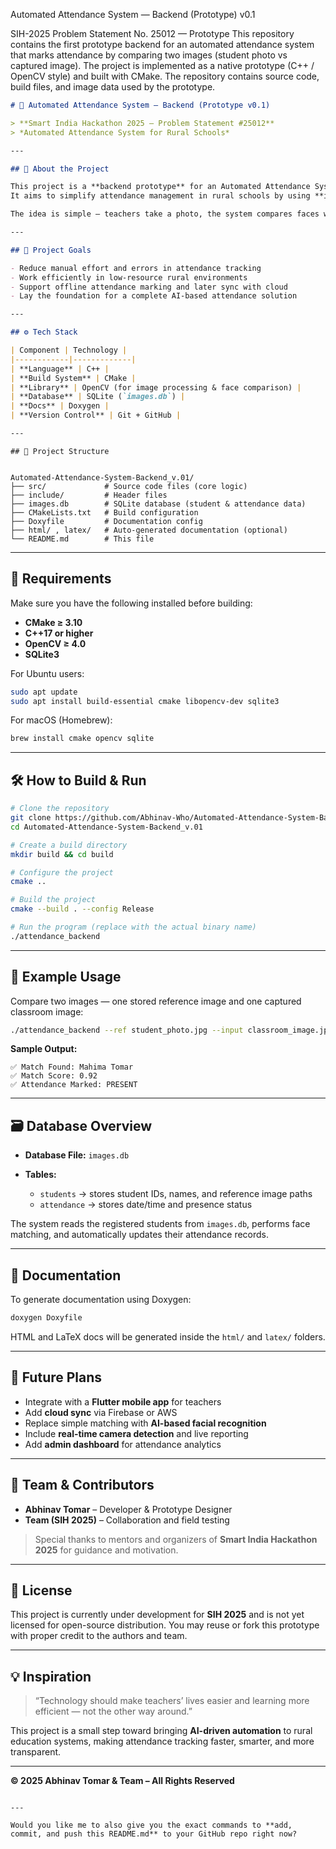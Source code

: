 Automated Attendance System — Backend (Prototype) v0.1

SIH-2025 Problem Statement No. 25012 — Prototype
This repository contains the first prototype backend for an automated attendance system that marks attendance by comparing two images (student photo vs captured image). The project is implemented as a native prototype (C++ / OpenCV style) and built with CMake. The repository contains source code, build files, and image data used by the prototype.

```markdown
# 🚀 Automated Attendance System – Backend (Prototype v0.1)

> **Smart India Hackathon 2025 – Problem Statement #25012**  
> *Automated Attendance System for Rural Schools*

---

## 🧭 About the Project

This project is a **backend prototype** for an Automated Attendance System built for **SIH 2025**.  
It aims to simplify attendance management in rural schools by using **image processing and facial recognition** techniques to automatically mark attendance from captured classroom images.

The idea is simple — teachers take a photo, the system compares faces with the registered student images, and marks attendance automatically.

---

## 🎯 Project Goals

- Reduce manual effort and errors in attendance tracking  
- Work efficiently in low-resource rural environments  
- Support offline attendance marking and later sync with cloud  
- Lay the foundation for a complete AI-based attendance solution

---

## ⚙️ Tech Stack

| Component | Technology |
|------------|-------------|
| **Language** | C++ |
| **Build System** | CMake |
| **Library** | OpenCV (for image processing & face comparison) |
| **Database** | SQLite (`images.db`) |
| **Docs** | Doxygen |
| **Version Control** | Git + GitHub |

---

```
```
## 📁 Project Structure


Automated-Attendance-System-Backend_v.01/
├── src/             # Source code files (core logic)
├── include/         # Header files
├── images.db        # SQLite database (student & attendance data)
├── CMakeLists.txt   # Build configuration
├── Doxyfile         # Documentation config
├── html/ , latex/   # Auto-generated documentation (optional)
└── README.md        # This file

````

---

## 🧩 Requirements

Make sure you have the following installed before building:

- **CMake ≥ 3.10**
- **C++17 or higher**
- **OpenCV ≥ 4.0**
- **SQLite3**

For Ubuntu users:
```bash
sudo apt update
sudo apt install build-essential cmake libopencv-dev sqlite3
````

For macOS (Homebrew):

```bash
brew install cmake opencv sqlite
```

---

## 🛠️ How to Build & Run

```bash
# Clone the repository
git clone https://github.com/Abhinav-Who/Automated-Attendance-System-Backend_v.01.git
cd Automated-Attendance-System-Backend_v.01

# Create a build directory
mkdir build && cd build

# Configure the project
cmake ..

# Build the project
cmake --build . --config Release

# Run the program (replace with the actual binary name)
./attendance_backend
```

---

## 🧪 Example Usage

Compare two images — one stored reference image and one captured classroom image:

```bash
./attendance_backend --ref student_photo.jpg --input classroom_image.jpg
```

**Sample Output:**

```
✅ Match Found: Mahima Tomar
✅ Match Score: 0.92
✅ Attendance Marked: PRESENT
```

---

## 🗃️ Database Overview

* **Database File:** `images.db`
* **Tables:**

  * `students` → stores student IDs, names, and reference image paths
  * `attendance` → stores date/time and presence status

The system reads the registered students from `images.db`, performs face matching, and automatically updates their attendance records.

---

## 📘 Documentation

To generate documentation using Doxygen:

```bash
doxygen Doxyfile
```

HTML and LaTeX docs will be generated inside the `html/` and `latex/` folders.

---

## 🌟 Future Plans

* Integrate with a **Flutter mobile app** for teachers
* Add **cloud sync** via Firebase or AWS
* Replace simple matching with **AI-based facial recognition**
* Include **real-time camera detection** and live reporting
* Add **admin dashboard** for attendance analytics

---

## 👥 Team & Contributors

* **Abhinav Tomar** – Developer & Prototype Designer
* **Team (SIH 2025)** – Collaboration and field testing

> Special thanks to mentors and organizers of **Smart India Hackathon 2025** for guidance and motivation.

---

## 🧾 License

This project is currently under development for **SIH 2025** and is not yet licensed for open-source distribution.
You may reuse or fork this prototype with proper credit to the authors and team.

---

## 💡 Inspiration

> “Technology should make teachers’ lives easier and learning more efficient — not the other way around.”

This project is a small step toward bringing **AI-driven automation** to rural education systems, making attendance tracking faster, smarter, and more transparent.

---

**© 2025 Abhinav Tomar & Team – All Rights Reserved**

```

---

Would you like me to also give you the exact commands to **add, commit, and push this README.md** to your GitHub repo right now?
```

